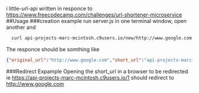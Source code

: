 i little-url-api
written in responce to <https://www.freecodecamp.com/challenges/url-shortener-microservice>
##Usage
###creation example 
run server.js in one terminal window, open another and
```bash 
  curl api-projects-marc-mcintosh.c9users.io/new/http://www.google.com
```
  The responce should be somthing like
```JSON
{"original_url":"http://www.google.com","short_url":"api-projects-marc-mcintosh.c9users.io/1"}
```
###Redirect Expample
Opening the short\_url in a browser to be redirected
ie <https://api-projects-marc-mcintosh.c9users.io/1>
should redirect to <http://www.google.com>
